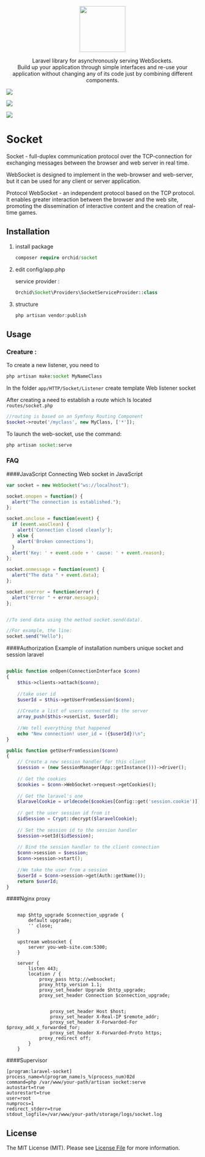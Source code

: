 <p align="center">
<a href="https://github.com/TheOrchid/Platform"><img width="120" height="120"  src="https://cloud.githubusercontent.com/assets/5102591/22400392/7027abde-e5c4-11e6-8548-81e0197ee333.png">
</a>
</p>




<p align="center">
Laravel  library for asynchronously serving WebSockets. <br> Build up your application through simple interfaces and re-use your application without changing any of its code just by combining different components.
</p>

<p align="center">



<a href="https://packagist.org/packages/orchid/socket"><img src="https://poser.pugx.org/orchid/socket/v/stable"/></a>

<a href="https://packagist.org/packages/orchid/socket"><img src="https://poser.pugx.org/orchid/socket/downloads"/></a>

<a href="https://packagist.org/packages/orchid/socket"><img src="https://poser.pugx.org/orchid/socket/license"/></a>


</p>



# Socket

Socket - full-duplex communication protocol over the TCP-connection for exchanging messages between the browser and web server in real time.

WebSocket is designed to implement in the web-browser and web-server, but it can be used for any client or server application.

Protocol WebSocket - an independent protocol based on the TCP protocol. It enables greater interaction between the browser and the web site, promoting the dissemination of interactive content and the creation of real-time games.





## Installation

1. install package

	```php
    composer require orchid/socket
	```

1. edit config/app.php

	service provider :

	```php
	Orchid\Socket\Providers\SocketServiceProvider::class
	```

1. structure

	```php
	php artisan vendor:publish
	```


## Usage

### Creature :
	
To create a new listener, you need to	
```php
php artisan make:socket MyNameClass
```

In the folder `app/HTTP/Socket/Listener` create template Web listener socket

After creating a need to establish a route which Is located `routes/socket.php`

```php
//routing is based on an Symfony Routing Component
$socket->route('/myclass', new MyClass, ['*']);
```

To launch the web-socket, use the command:
```php
php artisan socket:serve
```

### FAQ



####JavaScript
Connecting Web socket in JavaScript

```javascript
var socket = new WebSocket("ws://localhost");

socket.onopen = function() {
  alert("The connection is established.");
};

socket.onclose = function(event) {
  if (event.wasClean) {
    alert('Connection closed cleanly');
  } else {
    alert('Broken connections'); 
  }
  alert('Key: ' + event.code + ' cause: ' + event.reason);
};

socket.onmessage = function(event) {
  alert("The data " + event.data);
};

socket.onerror = function(error) {
  alert("Error " + error.message);
};


//To send data using the method socket.send(data).

//For example, the line:
socket.send("Hello");

```



####Authorization
Example of installation numbers unique socket and session laravel
```php

public function onOpen(ConnectionInterface $conn)
{
    $this->clients->attach($conn);
    
    //take user id
    $userId = $this->getUserFromSession($conn);
    
    //Create a list of users connected to the server
    array_push($this->userList, $userId);
    
    //We tell everything that happened
    echo "New connection! user_id = ({$userId})\n";
}

public function getUserFromSession($conn)
{
    // Create a new session handler for this client
    $session = (new SessionManager(App::getInstance()))->driver();
    
    // Get the cookies
    $cookies = $conn->WebSocket->request->getCookies();
    
    // Get the laravel's one
    $laravelCookie = urldecode($cookies[Config::get('session.cookie')]);
    
    // get the user session id from it
    $idSession = Crypt::decrypt($laravelCookie);
    
    // Set the session id to the session handler
    $session->setId($idSession);
    
    // Bind the session handler to the client connection
    $conn->session = $session;
    $conn->session->start();
    
    //We take the user from a session
    $userId = $conn->session->get(Auth::getName());
    return $userId;
}

```


####Nginx proxy

```

    map $http_upgrade $connection_upgrade {
        default upgrade;
        '' close;
    }

    upstream websocket {
        server you-web-site.com:5300;
    }

    server {
        listen 443;
        location / {
            proxy_pass http://websocket;
            proxy_http_version 1.1;
            proxy_set_header Upgrade $http_upgrade;
            proxy_set_header Connection $connection_upgrade;


                proxy_set_header Host $host;
                proxy_set_header X-Real-IP $remote_addr;
                proxy_set_header X-Forwarded-For $proxy_add_x_forwarded_for;
                proxy_set_header X-Forwarded-Proto https;
            proxy_redirect off;
        }
    }
```


####Supervisor

```
[program:laravel-socket]
process_name=%(program_name)s_%(process_num)02d
command=php /var/www/your-path/artisan socket:serve
autostart=true
autorestart=true
user=root
numprocs=1
redirect_stderr=true
stdout_logfile=/var/www/your-path/storage/logs/socket.log
```


## License

The MIT License (MIT). Please see [License File](LICENSE) for more information.
